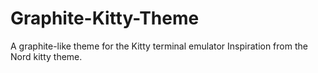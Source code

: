 # Graphite-Kitty-Theme
A graphite-like theme for the Kitty terminal emulator
Inspiration from the Nord kitty theme.
